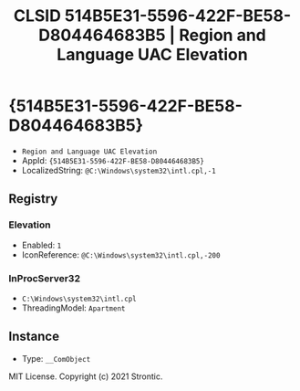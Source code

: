 ﻿---
title: "CLSID 514B5E31-5596-422F-BE58-D804464683B5 | Region and Language UAC Elevation"
excerpt: What is COM-Object CLSID 514B5E31-5596-422F-BE58-D804464683B5?
---

# {514B5E31-5596-422F-BE58-D804464683B5}

* `Region and Language UAC Elevation`
* AppId: `{514B5E31-5596-422F-BE58-D804464683B5}`
* LocalizedString: `@C:\Windows\system32\intl.cpl,-1`

## Registry


### Elevation

* Enabled: `1`
* IconReference: `@C:\Windows\system32\intl.cpl,-200`

### InProcServer32

* `C:\Windows\system32\intl.cpl`
* ThreadingModel: `Apartment`

## Instance

* Type: `__ComObject`

MIT License. Copyright (c) 2021 Strontic.


